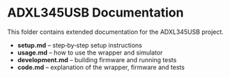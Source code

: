 # ADXL345USB Documentation

This folder contains extended documentation for the ADXL345USB project.

- **setup.md** – step‑by‑step setup instructions
- **usage.md** – how to use the wrapper and simulator
- **development.md** – building firmware and running tests
- **code.md** – explanation of the wrapper, firmware and tests
